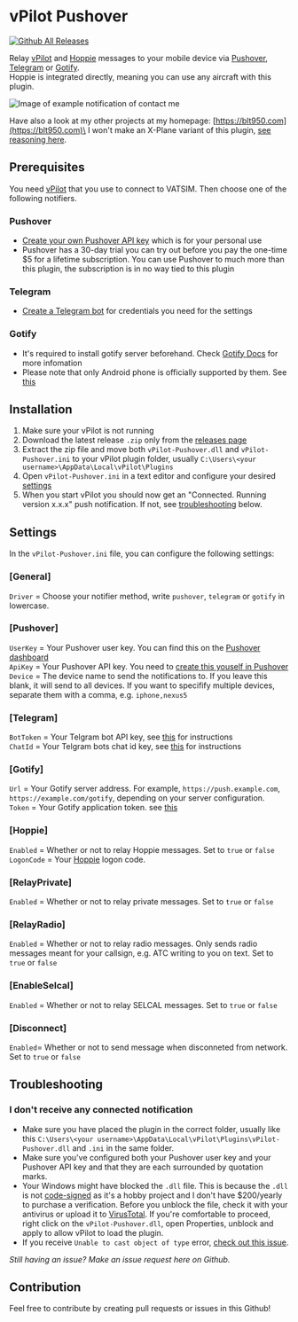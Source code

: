 # vPilot Pushover
[![Github All Releases](https://img.shields.io/github/downloads/blt950/vPilot-Pushover/total.svg)]()

Relay [vPilot](https://vpilot.rosscarlson.dev/) and [Hoppie](https://www.hoppie.nl/acars/) messages to your mobile device via [Pushover](https://pushover.net/), [Telegram](https://telegram.org/) or [Gotify](https://gotify.net/).\
Hoppie is integrated directly, meaning you can use any aircraft with this plugin.

![Image of example notification of contact me](https://github.com/blt950/vPilot-Pushover/assets/2505044/68653e8a-8bca-45d4-8220-4a38f39d68d4)

Have also a look at my other projects at my homepage: [https://blt950.com](https://blt950.com)\
I won't make an X-Plane variant of this plugin, [see reasoning here](https://github.com/blt950/vPilot-Pushover/issues/14#issuecomment-1979402032).

## Prerequisites
You need [vPilot](https://vpilot.rosscarlson.dev/) that you use to connect to VATSIM. Then choose one of the following notifiers.

### Pushover
- [Create your own Pushover API key](https://pushover.net/apps/build) which is for your personal use
- Pushover has a 30-day trial you can try out before you pay the one-time $5 for a lifetime subscription. You can use Pushover to much more than this plugin, the subscription is in no way tied to this plugin

### Telegram
- [Create a Telegram bot](telegram.md) for credentials you need for the settings

### Gotify
- It's required to install gotify server beforehand. Check [Gotify Docs](https://gotify.net/docs/index) for more infomation
- Please note that only Android phone is officially supported by them. See [this](https://github.com/gotify/android)

## Installation

1. Make sure your vPilot is not running
2. Download the latest release `.zip` only from the [releases page](https://github.com/blt950/vPilot-Pushover/releases)
3. Extract the zip file and move both `vPilot-Pushover.dll` and `vPilot-Pushover.ini` to your vPilot plugin folder, usually `C:\Users\<your username>\AppData\Local\vPilot\Plugins`
4. Open `vPilot-Pushover.ini` in a text editor and configure your desired [settings](#settings)
5. When you start vPilot you should now get an "Connected. Running version x.x.x" push notification. If not, see [troubleshooting](#troubleshooting) below.

## Settings
In the `vPilot-Pushover.ini` file, you can configure the following settings:

### [General]
`Driver` = Choose your notifier method, write `pushover`, `telegram` or `gotify` in lowercase.

### [Pushover]
`UserKey` = Your Pushover user key. You can find this on the [Pushover dashboard](https://pushover.net/)\
`ApiKey` = Your Pushover API key. You need to [create this youself in Pushover](https://pushover.net/apps/build)\
`Device` = The device name to send the notifications to. If you leave this blank, it will send to all devices. If you want to specifify multiple devices, separate them with a comma, e.g. `iphone,nexus5`

### [Telegram]
`BotToken` = Your Telgram bot API key, see [this](telegram.md) for instructions\
`ChatId` = Your Telgram bots chat id key, see [this](telegram.md) for instructions

### [Gotify]
`Url` = Your Gotify server address. For example, `https://push.example.com`, `https://example.com/gotify`, depending on your server configuration.\
`Token` = Your Gotify application token. see [this](https://gotify.net/docs/pushmsg)

### [Hoppie]
`Enabled` = Whether or not to relay Hoppie messages. Set to `true` or `false`\
`LogonCode` = Your [Hoppie](https://hoppie.nl) logon code.

### [RelayPrivate]
`Enabled` = Whether or not to relay private messages. Set to `true` or `false`

### [RelayRadio]
`Enabled` = Whether or not to relay radio messages. Only sends radio messages meant for your callsign, e.g. ATC writing to you on text. Set to `true` or `false`

### [EnableSelcal]
`Enabled` = Whether or not to relay SELCAL messages. Set to `true` or `false`

### [Disconnect]
`Enabled`= Whether or not to send message when disconneted from network. Set to `true` or `false`

## Troubleshooting
### I don't receive any connected notification
- Make sure you have placed the plugin in the correct folder, usually like this `C:\Users\<your username>\AppData\Local\vPilot\Plugins\vPilot-Pushover.dll` and `.ini` in the same folder.
- Make sure you've configured both your Pushover user key and your Pushover API key and that they are each surrounded by quotation marks.
- Your Windows might have blocked the `.dll` file. This is because the `.dll` is not [code-signed](https://en.wikipedia.org/wiki/Code_signing) as it's a hobby project and I don't have $200/yearly to purchase a verification. Before you unblock the file, check it with your antivirus or upload it to [VirusTotal](https://www.virustotal.com/gui/home/upload). If you're comfortable to proceed, right click on the `vPilot-Pushover.dll`, open Properties, unblock and apply to allow vPilot to load the plugin.
- If you receive `Unable to cast object of type` error, [check out this issue](https://github.com/blt950/vPilot-Pushover/issues/23).

*Still having an issue? Make an issue request here on Github.*

## Contribution

Feel free to contribute by creating pull requests or issues in this Github!
